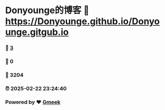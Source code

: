 # Donyounge的博客 :link: https://Donyounge.github.io/Donyounge.gitgub.io 
### :page_facing_up: [3](https://Donyounge.github.io/Donyounge.gitgub.io/tag.html) 
### :speech_balloon: 0 
### :hibiscus: 3204 
### :alarm_clock: 2025-02-22 23:24:40 
### Powered by :heart: [Gmeek](https://github.com/Meekdai/Gmeek)
